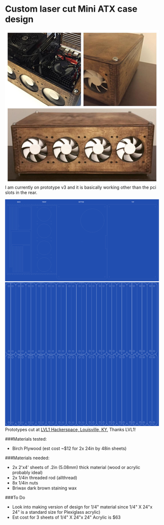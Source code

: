# Custom laser cut Mini ATX case design

![alt tag](./images/prototype3.jpg)
I am currently on prototype v3 and it is basically working other than the pci slots in the rear.

![alt tag](./images/case.png)
![alt tag](./images/case-sides.png)
Prototypes cut at [LVL1 Hackerspace, Louisville, KY](http://lvl1.org), Thanks LVL1!

###Materials tested:
* Birch Plywood (est cost ~$12 for 2x 24in by 48in sheets)



###Materials needed:

* 2x 2'x4' sheets of .2in (5.08mm) thick material (wood or acrylic probably ideal)
* 2x 1/4in threaded rod (allthread)
* 8x 1/4in nuts
* Briwax dark brown staining wax



###To Do
* Look into making version of design for 1/4" material since 1/4" X 24"x 24" is a standard size for Plexiglass acrylic)
* Est cost for 3 sheets of 1/4" X 24"x 24" Acrylic is $63
